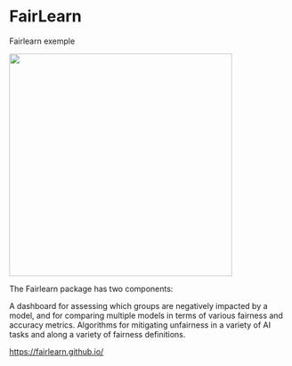 # FairLearn
Fairlearn exemple

<img src="https://fairlearn.github.io/_static/images/header-image.png" width="400">

The Fairlearn package has two components:

A dashboard for assessing which groups are negatively impacted by a model, and for comparing multiple models in terms of various fairness and accuracy metrics.
Algorithms for mitigating unfairness in a variety of AI tasks and along a variety of fairness definitions.

https://fairlearn.github.io/
